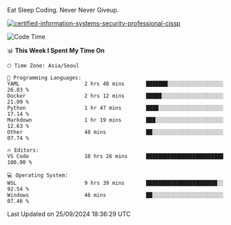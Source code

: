 Eat Sleep Coding.
Never Never Giveup.

[![certified-information-systems-security-professional-cissp](https://user-images.githubusercontent.com/44606727/157613689-acd84ec6-5f8f-4e79-89d9-a8d51f033634.png)](https://www.credly.com/badges/f394a010-85a0-450b-9136-8043af01d71c/public_url)

<!--START_SECTION:waka-->
![Code Time](http://img.shields.io/badge/Code%20Time-3%2C451%20hrs%2016%20mins-blue)

📊 **This Week I Spent My Time On** 

```text
🕑︎ Time Zone: Asia/Seoul

💬 Programming Languages: 
YAML                     2 hrs 48 mins       ███████░░░░░░░░░░░░░░░░░░   26.83 % 
Docker                   2 hrs 12 mins       █████░░░░░░░░░░░░░░░░░░░░   21.09 % 
Python                   1 hr 47 mins        ████░░░░░░░░░░░░░░░░░░░░░   17.14 % 
Markdown                 1 hr 19 mins        ███░░░░░░░░░░░░░░░░░░░░░░   12.63 % 
Other                    48 mins             ██░░░░░░░░░░░░░░░░░░░░░░░   07.74 % 

🔥 Editors: 
VS Code                  10 hrs 26 mins      █████████████████████████   100.00 % 

💻 Operating System: 
WSL                      9 hrs 39 mins       ███████████████████████░░   92.54 % 
Windows                  46 mins             ██░░░░░░░░░░░░░░░░░░░░░░░   07.46 % 
```


 Last Updated on 25/09/2024 18:36:29 UTC
<!--END_SECTION:waka-->
